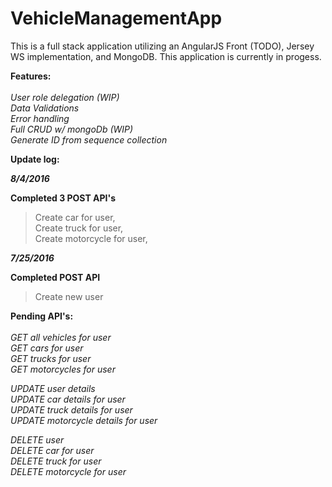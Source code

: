 # VehicleManagementApp

This is a full stack application utilizing an AngularJS Front (TODO), Jersey WS implementation, and MongoDB. 
This application is currently in progess.

<b>Features:</b><br><br>
  <i>User role delegation (WIP)<br>
  Data Validations<br>
  Error handling<br>
  Full CRUD w/ mongoDb (WIP)<br>
  Generate ID from sequence collection<br></i>

<b>Update log:</b>

<b><i>8/4/2016</b></i>

<b>Completed 3 POST API's</b>
  > Create car for user,<br>
  > Create truck for user,<br>
  > Create motorcycle for user,<br>
  
<b><i>7/25/2016</b></i>

<b>Completed POST API</b>
  > Create new user

<b>Pending API's:</b><br><br>
<i>GET all vehicles for user<br>
GET cars for user<br>
GET trucks for user<br>
GET motorcycles for user<br>

UPDATE user details<br>
UPDATE car details for user<br>
UPDATE truck details for user<br>
UPDATE motorcycle details for user<br>

DELETE user<br>
DELETE car for user<br>
DELETE truck for user<br>
DELETE motorcycle for user<br>
